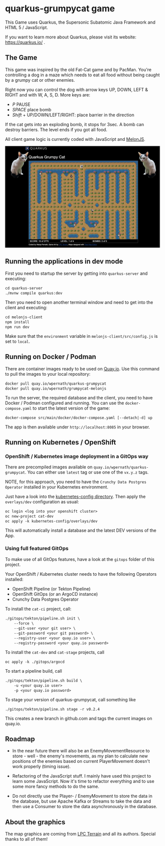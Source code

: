# quarkus-grumpycat game

This Game uses Quarkus, the Supersonic Subatomic Java Framework and HTML 5 / JavaScript.

If you want to learn more about Quarkus, please visit its website: https://quarkus.io/ .

## The Game

This game was inspired by the old Fat-Cat game and by PacMan. You're controlling a dog in a maze which needs to eat all food without being caught by a grumpy cat or other enemies. 

Right now you can control the dog with arrow keys UP, DOWN, LEFT & RIGHT and with W, A, S, D. More keys are:

- *P* PAUSE
- *SPACE* place bomb
- *Shift* + UP/DOWN/LEFT/RIGHT: place barrier in the direction

If the cat gets into an exploding bomb, it stops for 3sec. A bomb can destroy barriers. The level ends if you got all food.
  

All client game logic is currently coded with JavaScript and [MelonJS](https://github.com/melonjs/melonjs).

![the game](docs/the-game.png)

## Running the applications in dev mode

First you need to startup the server by getting into `quarkus-server` and executing:
```shell script
cd quarkus-server
./mvnw compile quarkus:dev
```

Then you need to open another terminal window and need to get into the client and executing:
```shell script
cd melonjs-client
npm install
npm run dev
```

Make sure that the `environment` variable in `melonjs-client/src/config.js` is set to `local`. 

## Running on Docker / Podman
There are container images ready to be used on [Quay.io](https://quay.io/wpernath/quarkus-grumpycat). Use this command to pull the images to your local repository:

```shell
docker pull quay.io/wpernath/quarkus-grumpycat
docker pull quay.io/wpernath/grumpycat-melonjs
```

To run the server, the required database and the client, you need to have Docker / Podman configured and running. You can use the `docker-compose.yaml` to start the latest version of the game:

```shell
docker-compose src/main/docker/docker-compose.yaml [--detach|-d] up
```

The app is then available under `http://localhost:8085` in your browser.


## Running on Kubernetes / OpenShift

### OpenShift / Kubernetes image deployment in a GitOps way
There are precompiled images available on `quay.io/wpernath/quarkus-grumpycat`. You can either use `latest` tag or use one of the `vx.y.z` tags.

NOTE, for this approach, you need to have the `Crunchy Data Postgres Operator` installed in your Kubernetes environment. 

Just have a look into the [kubernetes-config directory](kubernetes-config). Then apply the `overlays/dev` configuration as usual:

```shell
oc login <log into your openshift cluster>
oc new-project cat-dev
oc apply -k kubernetes-config/overlays/dev
```

This will automatically install a database and the latest DEV versions of the App.


### Using full featured GitOps
To make use of all GitOps features, have a look at the `gitops` folder of this project. 

Your OpenShift / Kubernetes cluster needs to have the following Operators installed:

- OpenShift Pipeline (or Tekton Pipeline)
- OpenShift GitOps (or an ArgoCD instance)
- Crunchy Data Postgres Operator

To install the `cat-ci` project, call:

```shell
./gitops/tekton/pipeline.sh init \
	--force \
	--git-user <your git user> \
	--git-password <your git password> \
	--registry-user <your quay.io user> \
	--registry-password <your quay.io password>
```

To install the `cat-dev` and `cat-stage` projects, call

```shell
oc apply -k ./gitops/argocd
```

To start a pipeline build, call

```shell
./gitops/tekton/pipeline.sh build \
	-u <your quay.io user>
	-p <your quay.io password>
```

To stage your version of quarkus-grumpycat, call something like

```shell
./gitops/tekton/pipeline.sh stage -r v0.2.4
```

This creates a new branch in github.com and tags the current images on quay.io.

## Roadmap

- In the near future there will also be an EnemyMovementResource to store - well - the enemy's movements, as my plan to calculate new positions of the enemies based on current PlayerMovement doesn't work properly (timing issue).

- Refactoring of the JavaScript stuff. I mainly have used this project to learn some JavaScript. Now it's time to refactor everything and to use some more fancy methods to do the same.

- Do not directly use the Player- / EnemyMovement to store the data in the database, but use Apache Kafka or Streams to take the data and then use a Consumer to store the data asynchronously in the database. 

## About the graphics
The map graphics are coming from [LPC Terrain](https://opengameart.org/content/tiled-terrains) and all its authors. Special thanks to all of them!
                    